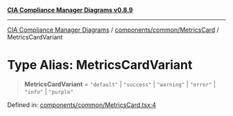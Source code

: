 [**CIA Compliance Manager Diagrams v0.8.9**](../../../../README.md)

***

[CIA Compliance Manager Diagrams](../../../../modules.md) / [components/common/MetricsCard](../README.md) / MetricsCardVariant

# Type Alias: MetricsCardVariant

> **MetricsCardVariant** = `"default"` \| `"success"` \| `"warning"` \| `"error"` \| `"info"` \| `"purple"`

Defined in: [components/common/MetricsCard.tsx:4](https://github.com/Hack23/cia-compliance-manager/blob/e1ae27dd41c4ccea8a13cdec993022242a97dce3/src/components/common/MetricsCard.tsx#L4)
